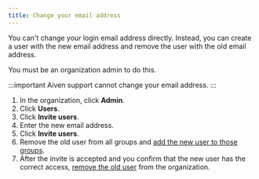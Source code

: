 ```yaml
---
title: Change your email address
---
```


You can't change your login email address directly. Instead, you can create a user with the new email address and remove the user with the old email address.

You must be an organization admin to do this.

:::important
Aiven support cannot change your email address.
:::

1.  In the organization, click **Admin**.
1.  Click **Users**.
1.  Click **Invite users**.
1.  Enter the new email address.
1.  Click **Invite users**.
1.  Remove the old user from all groups and
    [add the new user to those groups](/docs/platform/howto/manage-groups).
1.  After the invite is accepted and you confirm that the new user has
    the correct access,
    [remove the old user](/docs/platform/howto/manage-org-users) from the organization.
